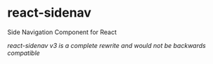# react-sidenav


Side Navigation Component for React

*react-sidenav v3 is a complete rewrite and would not be backwards compatible*


